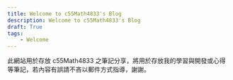 ```yaml
---
title: Welcome to c55Math4833's Blog
description: Welcome to c55Math4833's Blog
draft: True
tags: 
    - Welcome
---
```


此網站用於存放 c55Math4833 之筆記分享，將用於存放我的學習與開發或心得等筆記，若內容有誤請不吝以郵件方式指導，謝謝。
